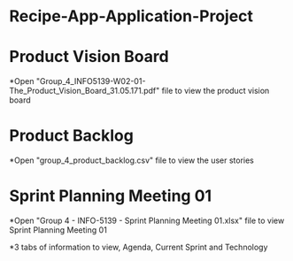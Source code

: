 # Recipe-App-Application-Project

# Product Vision Board

*Open "Group_4_INFO5139-W02-01-The_Product_Vision_Board_31.05.171.pdf" file to view the product vision board

# Product Backlog

*Open "group_4_product_backlog.csv" file to view the user stories

# Sprint Planning Meeting 01

*Open "Group 4 - INFO-5139 - Sprint Planning Meeting 01.xlsx" file to view Sprint Planning Meeting 01

*3 tabs of information to view, Agenda, Current Sprint and Technology

